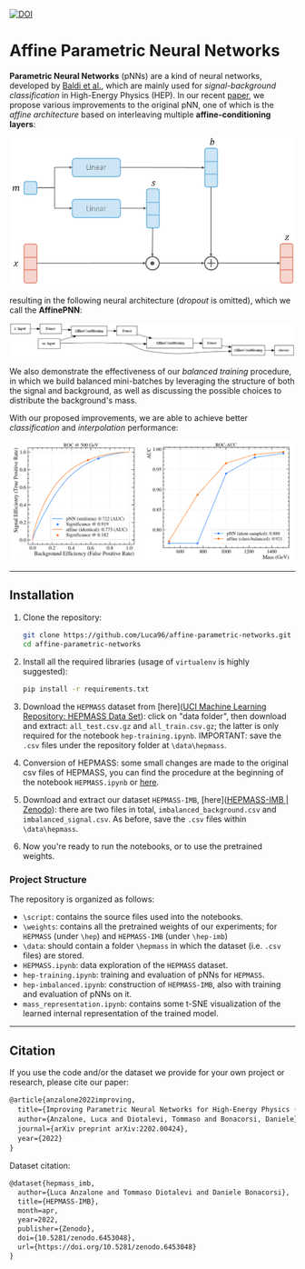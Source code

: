 [![DOI](https://zenodo.org/badge/DOI/10.5281/zenodo.6453048.svg)](https://doi.org/10.5281/zenodo.6453048)

# Affine Parametric Neural Networks



**Parametric Neural Networks** (pNNs) are a kind of neural networks, developed by [Baldi et al.](https://arxiv.org/pdf/1601.07913), which are mainly used for *signal-background classification* in High-Energy Physics (HEP). In our recent [paper](https://arxiv.org/pdf/2202.00424), we propose various improvements to the original pNN, one of which is the *affine architecture* based on interleaving multiple **affine-conditioning layers**:

![affine-conditioning_layer](src/affine_layer.png)

resulting in the following neural architecture (*dropout* is omitted), which we call the **AffinePNN**:

![affine_architecture](src/affine_arch.png)

We also demonstrate the effectiveness of our *balanced training* procedure, in which we build balanced mini-batches by leveraging the structure of both the signal and background, as well as discussing the possible choices to distribute the background's mass.

With our proposed improvements, we are able to achieve better *classification* and *interpolation* performance:

![results](src/results.png) 

---
## Installation

1. Clone the repository:

   ```bash
   git clone https://github.com/Luca96/affine-parametric-networks.git
   cd affine-parametric-networks
   ```

2. Install all the required libraries (usage of `virtualenv` is highly suggested):

   ```bash
   pip install -r requirements.txt
   ```

3. Download the `HEPMASS` dataset from [here]([UCI Machine Learning Repository: HEPMASS Data Set](http://archive.ics.uci.edu/ml/datasets/hepmass)): click on "data folder", then download and extract: `all_test.csv.gz` and `all_train.csv.gz`; the latter is only required for the notebook `hep-training.ipynb`. IMPORTANT: save the `.csv` files under the repository folder at `\data\hepmass`.

3. Conversion of HEPMASS: some small changes are made to the original csv files of HEPMASS, you can find the procedure at the beginning of the notebook `HEPMASS.ipynb` or [here](https://zenodo.org/record/6453048).

4. Download and extract our dataset `HEPMASS-IMB`, [here]([HEPMASS-IMB | Zenodo](https://zenodo.org/record/6453048)): there are two files in total, `imbalanced_background.csv` and `imbalanced_signal.csv`. As before, save the `.csv` files within `\data\hepmass`.

5. Now you're ready to run the notebooks, or to use the pretrained weights.

### Project  Structure

The repository is organized as follows:

* `\script`: contains the source files used into the notebooks.
* `\weights`: contains all the pretrained weights of our experiments; for `HEPMASS` (under `\hep`) and `HEPMASS-IMB` (under `\hep-imb`)
* `\data`: should contain a folder `\hepmass` in which the dataset (i.e. `.csv` files) are stored.
* `HEPMASS.ipynb`: data exploration of the `HEPMASS` dataset.
* `hep-training.ipynb`: training and evaluation of pNNs for `HEPMASS`.
* `hep-imbalanced.ipynb`: construction of `HEPMASS-IMB`, also with training and evaluation of pNNs on it.
* `mass_representation.ipynb`: contains some t-SNE visualization of the learned internal representation of the trained model.


---

## Citation

If you use the code and/or the dataset we provide for your own project or research, please cite our paper:

```latex
@article{anzalone2022improving,
  title={Improving Parametric Neural Networks for High-Energy Physics (and Beyond)},
  author={Anzalone, Luca and Diotalevi, Tommaso and Bonacorsi, Daniele},
  journal={arXiv preprint arXiv:2202.00424},
  year={2022}
}
```

Dataset citation:

```
@dataset{hepmass_imb,
  author={Luca Anzalone and Tommaso Diotalevi and Daniele Bonacorsi},
  title={HEPMASS-IMB},
  month=apr,
  year=2022,
  publisher={Zenodo},
  doi={10.5281/zenodo.6453048},
  url={https://doi.org/10.5281/zenodo.6453048}
}
```

